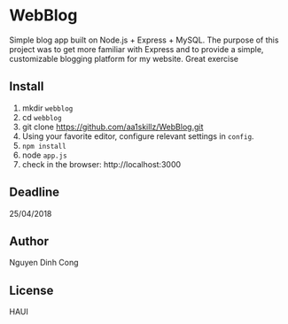 # WebBlog


Simple blog app built on Node.js + Express + MySQL.
The purpose of this project was to get more familiar with Express and to provide a simple, customizable blogging platform for my website.
Great exercise 

Install
--
1. mkdir `webblog`
2. cd `webblog`
3. git clone https://github.com/aa1skillz/WebBlog.git
4. Using your favorite editor, configure relevant settings in `config`.
5. `npm install`
6. node `app.js`
7. check in the browser: http://localhost:3000

Deadline 
--
25/04/2018

Author
--
Nguyen Dinh Cong

License
--
HAUI

